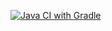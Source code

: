 [![Java CI with Gradle](https://github.com/KnifeRing/Patterns2.1/actions/workflows/gradle.yml/badge.svg)](https://github.com/KnifeRing/Patterns2.1/actions/workflows/gradle.yml)
